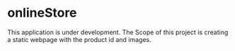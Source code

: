 # onlineStore
This application is under development. 
The Scope of this project is creating a static webpage with the product id and images.
